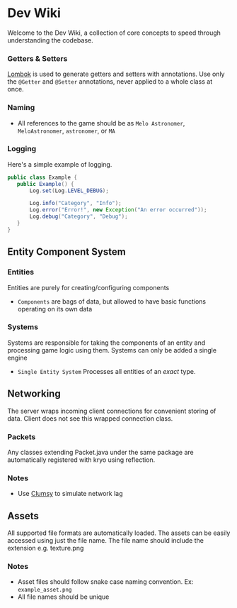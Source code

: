 # Dev Wiki
Welcome to the Dev Wiki, a collection of core concepts to speed through understanding the codebase.



### Getters & Setters
[Lombok](https://github.com/projectlombok/lombok "") is used to generate getters and setters with annotations. Use only the `@Getter` and `@Setter` annotations, never applied to a whole class at once.


### Naming
- All references to the game should be as
  `Melo Astronomer`, `MeloAstronomer`, `astronomer`, or `MA`

### Logging
Here's a simple example of logging.
```java
public class Example {
   public Example() {
       Log.set(Log.LEVEL_DEBUG);

       Log.info("Category", "Info");
       Log.error("Error!", new Exception("An error occurred"));
       Log.debug("Category", "Debug");
   }
}
```

## Entity Component System

### Entities
Entities are purely for creating/configuring components

- `Components` are bags of data, but allowed to have basic functions operating on its own data

### Systems
Systems are responsible for taking the components of an entity and processing game logic using them.
Systems can only be added a single engine

- `Single Entity System` Processes all entities of an _exact_ type.


## Networking
The server wraps incoming client connections for convenient storing of data. Client does not see this wrapped connection class.

### Packets
Any classes extending Packet.java under the same package are automatically registered with kryo using reflection.


### Notes
- Use [Clumsy](https://github.com/jagt/clumsy "") to simulate network lag


## Assets
All supported file formats are automatically loaded. The assets can be easily accessed using just the file name. The file name should include the extension e.g. texture.png


### Notes
- Asset files should follow snake case naming convention. Ex: `example_asset.png`
- All file names should be unique
